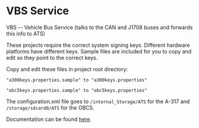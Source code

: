 # VBS Service
VBS -- Vehicle Bus Service (talks to the CAN and J1708 buses and forwards this info to ATS)

These projects require the correct system signing keys. Different hardware platforms have different keys. Sample files are included for you to copy and edit so they point to the correct keys.

Copy and edit these files in project root directory:

	"a300keys.properties.sample" to "a300keys.properties"

	"obc5keys.properties.sample" to "obc5keys.properties"

The configuration.xml file goes to `/internal_Storage/ATS` for the A-317 and `/storage/sdcard0/ATS` for the OBC5. 

Documentation can be found [here](https://micronet1023744.sharepoint.com/RD/Forms/AllItems.aspx?viewpath=%2FRD%2FForms%2FAllItems%2Easpx&id=%2FRD%2FATS).